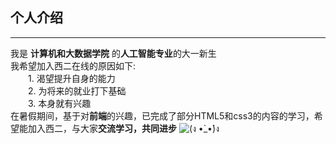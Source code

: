 ## 个人介绍
---
我是 **计算机和大数据学院** 的**人工智能专业**的大一新生<br>
我希望加入西二在线的原因如下:<br>
&emsp;&emsp;1. 渴望提升自身的能力<br>
&emsp;&emsp;2. 为将来的就业打下基础<br>
&emsp;&emsp;3. 本身就有兴趣<br>
在暑假期间，基于对**前端**的兴趣，已完成了部分HTML5和css3的内容的学习，希望能加入西二，与大家**交流学习，共同进步**
![(ง •̀_•́)ง](https://bpic.588ku.com/element_origin_min_pic/19/03/07/09a56c2c317fbce6f70624f7866b578a.jpg"我的眼里只有学习")

